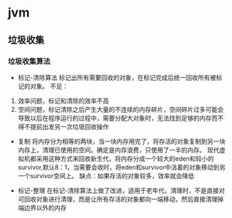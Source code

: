 # jvm

## 垃圾收集

### 垃圾收集算法

* 标记-清除算法
标记出所有需要回收的对象，在标记完成后统一回收所有被标记的对象。
不足：
1. 效率问题，标记和清除的效率不高
2. 空间问题，标记清除之后产生大量的不连续的内存碎片，空间碎片过多可能会导致以后在程序运行的过程中，需要分配大对象时，无法找到足够的内存而不得不提前出发另一次垃圾回收操作

* 复制
将内存分为相等的两块，当一块内存用完了，将存活的对象复制到另一块内存上，清理已使用的空间。确定是内存浪费，只使用了一半的内存。
现代虚拟机都采用这种方式来回收新生代，将内存分成一个较大的eden和较小的survivor,默认8：1，当需要会收时，将eden和survivor中活着的对象移动到另一个survivor空间上。
缺点：如果存活的对象较多，效率就会降低

* 标记-整理
在标记-清除算法上做了改进，适用于老年代，清理时，不是直接对可回收对象进行清理，而是让所有存活的对象都向一端移动，然后直接清理掉端边界以外的内存